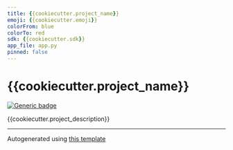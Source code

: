 ```yaml
---
title: {{cookiecutter.project_name}}
emoji: {{cookiecutter.emoji}}
colorFrom: blue
colorTo: red
sdk: {{cookiecutter.sdk}}
app_file: app.py
pinned: false
---
```


# {{cookiecutter.project_name}}

[![Generic badge](https://img.shields.io/badge/🤗-Open%20In%20Spaces-blue.svg)](https://huggingface.co/spaces/{{cookiecutter.hf_namespace}})

{{cookiecutter.project_description}}

---

Autogenerated using [this template](https://github.com/nateraw/spaces-template)
